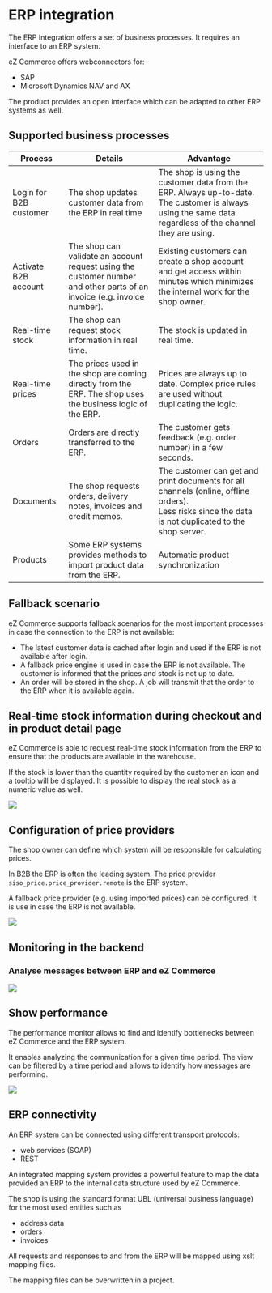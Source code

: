 # ERP integration

The ERP Integration offers a set of business processes. It requires an interface to an ERP system.

eZ Commerce offers webconnectors for:

- SAP 
- Microsoft Dynamics NAV and AX

The product provides an open interface which can be adapted to other ERP systems as well.

## Supported business processes

|Process|Details|Advantage|
|--- |--- |--- |
|Login for B2B customer|The shop updates customer data from the ERP in real time|The shop is using the customer data from the ERP. Always up-to-date.</br>The customer is always using the same data regardless of the channel they are using.|
|Activate B2B account|The shop can validate an account request using the customer number and other parts of an invoice (e.g. invoice number).|Existing customers can create a shop account and get access within minutes which minimizes the internal work for the shop owner.|
|Real-time stock|The shop can request stock information in real time.|The stock is updated in real time.|
|Real-time prices|The prices used in the shop are coming directly from the ERP. The shop uses the business logic of the ERP.|Prices are always up to date. Complex price rules are used without duplicating the logic.|
|Orders|Orders are directly transferred to the ERP.|The customer gets feedback (e.g. order number) in a few seconds.|
|Documents|The shop requests orders, delivery notes, invoices and credit memos.|The customer can get and print documents for all channels (online, offline orders).</br>Less risks since the data is not duplicated to the shop server.|
|Products|Some ERP systems provides methods to import product data from the ERP.|Automatic product synchronization|

## Fallback scenario

eZ Commerce supports fallback scenarios for the most important processes in case the connection to the ERP is not available:

- The latest customer data is cached after login and used if the ERP is not available after login.
- A fallback price engine is used in case the ERP is not available. The customer is informed that the prices and stock is not up to date.
- An order will be stored in the shop. A job will transmit that the order to the ERP when it is available again.

## Real-time stock information during checkout and in product detail page

eZ Commerce is able to request real-time stock information from the ERP to ensure that the products are available in the warehouse.

If the stock is lower than the quantity required by the customer an icon and a tooltip will be displayed. It is possible to display the real stock as a numeric value as well.

![](img/image2018-11-13_10-39-10.png)

## Configuration of price providers

The shop owner can define which system will be responsible for calculating prices. 

In B2B the ERP is often the leading system. The price provider `siso_price.price_provider.remote` is the ERP system. 

A fallback price provider (e.g. using imported prices) can be configured. It is use in case the ERP is not available.

![](img/image2018-10-31_13-7-59.png)

## Monitoring in the backend

### Analyse messages between ERP and eZ Commerce

![](img/image2018-11-21_9-25-8.png)

## Show performance

The performance monitor allows to find and identify bottlenecks between eZ Commerce and the ERP system. 

It enables analyzing the communication for a given time period. The view can be filtered by a time period and allows to identify how messages are performing.

![](img/image2018-11-21_9-29-26.png)

## ERP connectivity

An ERP system can be connected using different transport protocols:

- web services (SOAP)
- REST

An integrated mapping system provides a powerful feature to map the data provided an ERP to the internal data structure used by eZ Commerce.

The shop is using the standard format UBL (universal business language) for the most used entities such as

- address data
- orders
- invoices

All requests and responses to and from the ERP will be mapped using xslt mapping files. 

The mapping files can be overwritten in a project.
